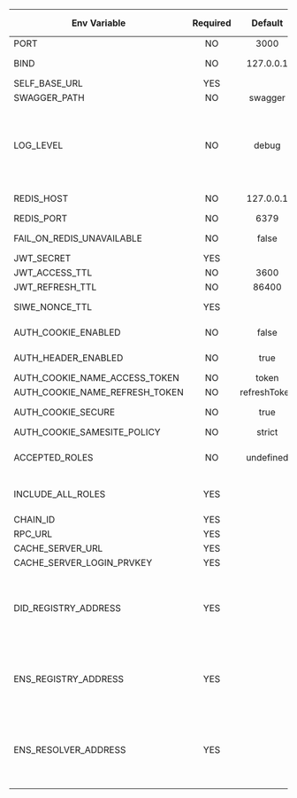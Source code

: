 | Env Variable                   | Required |   Default    | Description                                                                                                                                                                                                                                                                                                                             | Allowed values                                               |
|--------------------------------|:--------:|:------------:|-----------------------------------------------------------------------------------------------------------------------------------------------------------------------------------------------------------------------------------------------------------------------------------------------------------------------------------------|--------------------------------------------------------------|
| PORT                           |    NO    |     3000     | a port number application listens on                                                                                                                                                                                                                                                                                                    | integer                                                      |
| BIND                           |    NO    |  127.0.0.1   | an inteface applicatio binds to                                                                                                                                                                                                                                                                                                         | ip number                                                    |
| SELF_BASE_URL                  |   YES    |              | a base public url of the service                                                                                                                                                                                                                                                                                                        |                                                              |
| SWAGGER_PATH                   |    NO    |   swagger    | defines base path for serving Swagger page                                                                                                                                                                                                                                                                                              |                                                              |
| LOG_LEVEL                      |    NO    |    debug     | determines which level of log messages are written                                                                                                                                                                                                                                                                                      | 'silent', 'fatal', 'error', 'warn', 'info', 'debug', 'trace' |   
| REDIS_HOST                     |    NO    |  127.0.0.1   | a hostname or ip address of a Redis server required by the application                                                                                                                                                                                                                                                                  | host or ip address                                           |  
| REDIS_PORT                     |    NO    |     6379     | a port number of a Redis server                                                                                                                                                                                                                                                                                                         | integer                                                      | 
| FAIL_ON_REDIS_UNAVAILABLE      |    NO    |    false     | when set to true, application will not start if the Redis server is not reachable                                                                                                                                                                                                                                                       | boolean                                                      |
| JWT_SECRET                     |   YES    |              | secret used to sign JWT tokens                                                                                                                                                                                                                                                                                                          | string                                                       |
| JWT_ACCESS_TTL                 |    NO    |     3600     | expiration time of an access token                                                                                                                                                                                                                                                                                                      | integer                                                      |
| JWT_REFRESH_TTL                |    NO    |    86400     | expiration time of a refresh token                                                                                                                                                                                                                                                                                                      | integer                                                      |
| SIWE_NONCE_TTL                 |   YES    |              | expiration time of a SIWE authentication nonce                                                                                                                                                                                                                                                                                          |                                                              |
| AUTH_COOKIE_ENABLED            |    NO    |    false     | if set to true access token is also going to be sent as a cookie                                                                                                                                                                                                                                                                        | boolean                                                      |         
| AUTH_HEADER_ENABLED            |    NO    |     true     | if set to true access token is sent and accepted in response/request body                                                                                                                                                                                                                                                               | boolean                                                      |         
| AUTH_COOKIE_NAME_ACCESS_TOKEN  |    NO    |    token     | cookie name for storing access token                                                                                                                                                                                                                                                                                                    | string                                                       |
| AUTH_COOKIE_NAME_REFRESH_TOKEN |    NO    | refreshToken | cookie name for storing refresh tokens                                                                                                                                                                                                                                                                                                  | string                                                       |
| AUTH_COOKIE_SECURE             |    NO    |     true     | this needs to be set to false when developing and serving the application over http                                                                                                                                                                                                                                                     | boolean                                                      |
| AUTH_COOKIE_SAMESITE_POLICY    |    NO    |    strict    | [docs](https://www.npmjs.com/package/express-session#cookiesamesite)                                                                                                                                                                                                                                                                    | boolean                                                      |
| ACCEPTED_ROLES                 |    NO    |  undefined   | If set, user is required to be enrolled to any of the roles specified                                                                                                                                                                                                                                                                   | comma-separated strings                                      |
| INCLUDE_ALL_ROLES              |   YES    |              | When set to true access token will include all user roles, otherwise only roles matching ACCEPTED_ROLES                                                                                                                                                                                                                                 | boolean                                                      |
| CHAIN_ID                       |   YES    |              | Set this to `73799` for Volta and to `246` for EWC                                                                                                                                                                                                                                                                                      | number                                                       |
| RPC_URL                        |   YES    |              | URL of the RPC node                                                                                                                                                                                                                                                                                                                     | url                                                          |
| CACHE_SERVER_URL               |   YES    |              | URL of the  SSI_HUB instance                                                                                                                                                                                                                                                                                                            | url                                                          |
| CACHE_SERVER_LOGIN_PRVKEY      |   YES    |              | a private key used to log in to the SSI-HUB                                                                                                                                                                                                                                                                                             | string                                                       |
| DID_REGISTRY_ADDRESS           |   YES    |              | Address of deployed DID Registry ([ERC1056](https://github.com/uport-project/ethr-did-registry/blob/master/contracts/EthereumDIDRegistry.sol)) contract.<br/>Set this to<br/>`0xc15d5a57a8eb0e1dcbe5d88b8f9a82017e5cc4af` for Volta<br/>`0xE29672f34e92b56C9169f9D485fFc8b9A136BCE4` for EWC                                            | string                                                       |
| ENS_REGISTRY_ADDRESS           |   YES    |              | Address of deployed ENS Registry contract. <br/>Set this to:<br/>`0xd7CeF70Ba7efc2035256d828d5287e2D285CD1ac` for Volta,<br/>`0x0A6d64413c07E10E890220BBE1c49170080C6Ca0` for EWC                                                                                                                                                       | string                                                       |
| ENS_RESOLVER_ADDRESS           |   YES    |              | Address of deployed [RoleDefinitionResolverV2](https://github.com/energywebfoundation/ew-credentials/blob/develop/packages/credential-governance/contracts/RoleDefinitionResolverV2.sol)  contract.<br/>Set this to<br/>`0xcf72f16Ab886776232bea2fcf3689761a0b74EfE` for Volta<br/>`0x70ad37DfeB1C05290F4bBd22188FA19Bc154A0ea` for EWC | string                                                       |
